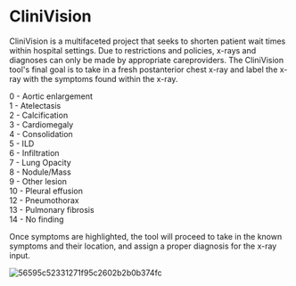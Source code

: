 # CliniVision

CliniVision is a multifaceted project that seeks to shorten patient wait times within hospital settings.
Due to restrictions and policies, x-rays and diagnoses can only be made by appropriate careproviders.
The CliniVision tool's final goal is to take in a fresh postanterior chest x-ray and label the x-ray with the symptoms found within the x-ray.

0 - Aortic enlargement <br />
1 - Atelectasis <br />
2 - Calcification <br />
3 - Cardiomegaly <br />
4 - Consolidation <br />
5 - ILD <br />
6 - Infiltration <br />
7 - Lung Opacity <br />
8 - Nodule/Mass <br />
9 - Other lesion <br />
10 - Pleural effusion <br />
12 - Pneumothorax <br />
13 - Pulmonary fibrosis <br />
14 - No finding <br />

Once symptoms are highlighted, the tool will proceed to take in the known symptoms and their location, and assign a proper diagnosis for the x-ray input.

![56595c52331271f95c2602b2b0b374fc](https://github.com/Project-Code-UVA/CliniVision/assets/123980270/1d3df08b-3cca-4ecf-8d9e-d5723c291796)
